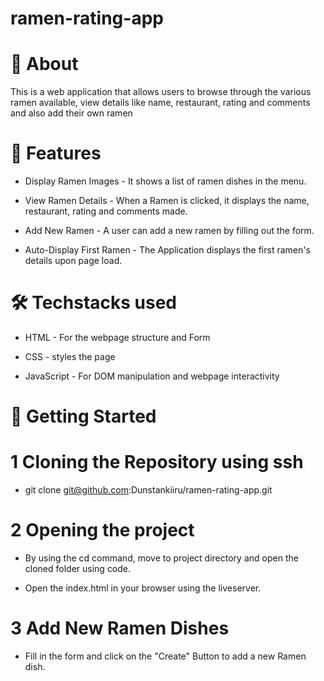 # ramen-rating-app

# 📌 About
This is a web application that allows users to browse through the various ramen available, view details like name, restaurant, rating and comments and also add their own ramen

# 📜 Features

- Display Ramen Images - It shows a list of ramen dishes in the menu.

- View Ramen Details - When a Ramen is clicked, it displays the name, restaurant, rating and comments made.

- Add New Ramen -  A user can add a new ramen by filling out the form.

- Auto-Display First Ramen - The Application displays the first ramen's details upon page load.

# 🛠️  Techstacks used

- HTML - For the webpage structure and Form

- CSS - styles the page

- JavaScript - For DOM manipulation and webpage interactivity

# 🚀 Getting Started

# 1 Cloning the Repository using ssh

-   git clone git@github.com:Dunstankiiru/ramen-rating-app.git

# 2 Opening the project

-   By using the cd command, move to project directory and open the cloned folder using code.

- Open the index.html in your browser using the liveserver.

# 3 Add New Ramen Dishes

- Fill in the form and click on the "Create" Button to add a new Ramen dish.